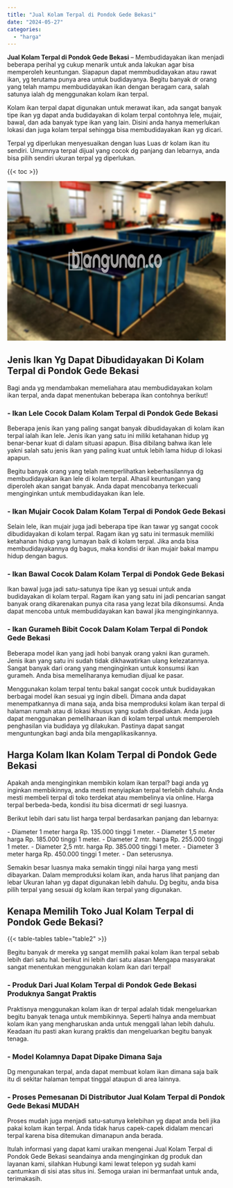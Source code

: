 ```yaml
---
title: "Jual Kolam Terpal di Pondok Gede Bekasi"
date: "2024-05-27"
categories: 
  - "harga"
---
```


**Jual Kolam Terpal di Pondok Gede Bekasi** – Membudidayakan ikan menjadi beberapa perihal yg cukup menarik untuk anda lakukan agar bisa memperoleh keuntungan. Siapapun dapat memmbudidayakan atau rawat ikan, yg terutama punya area untuk budidayanya. Begitu banyak dr orang yang telah mampu membudidayakan ikan dengan beragam cara, salah satunya ialah dg menggunakan kolam ikan terpal.

Kolam ikan terpal dapat digunakan untuk merawat ikan, ada sangat banyak tipe ikan yg dapat anda budidayakan di kolam terpal contohnya lele, mujair, bawal, dan ada banyak type ikan yang lain. Disini anda hanya memerlukan lokasi dan juga kolam terpal sehingga bisa membudidayakan ikan yg dicari.

Terpal yg diperlukan menyesuaikan dengan luas Luas dr kolam ikan itu sendiri. Umumnya terpal dijual yang cocok dg panjang dan lebarnya, anda bisa pilih sendiri ukuran terpal yg diperlukan.

{{< toc >}}

![Jual Kolam Terpal di Pondok Gede Bekasi](/images/jual-kolam-terpal-20.png)

## Jenis Ikan Yg Dapat Dibudidayakan Di Kolam Terpal di Pondok Gede Bekasi

Bagi anda yg mendambakan memeliahara atau membudidayakan kolam ikan terpal, anda dapat menentukan beberapa ikan contohnya berikut!

### \- Ikan Lele Cocok Dalam Kolam Terpal di Pondok Gede Bekasi

Beberapa jenis ikan yang paling sangat banyak dibudidayakan di kolam ikan terpal ialah ikan lele. Jenis ikan yang satu ini miliki ketahanan hidup yg benar-benar kuat di dalam situasi apapun. Bisa dibilang bahwa ikan lele yakni salah satu jenis ikan yang paling kuat untuk lebih lama hidup di lokasi apapun.

Begitu banyak orang yang telah memperlihatkan keberhasilannya dg membudidayakan ikan lele di kolam terpal. Alhasil keuntungan yang diperoleh akan sangat banyak. Anda dapat mencobanya terkecuali menginginkan untuk membudidayakan ikan lele.

### \- Ikan Mujair Cocok Dalam Kolam Terpal di Pondok Gede Bekasi

Selain lele, ikan mujair juga jadi beberapa tipe ikan tawar yg sangat cocok dibudidayakan di kolam terpal. Ragam ikan yg satu ini termasuk memiliki ketahanan hidup yang lumayan baik di kolam terpal. Jika anda bisa membudidayakannya dg bagus, maka kondisi dr ikan mujair bakal mampu hidup dengan bagus.

### \- Ikan Bawal Cocok Dalam Kolam Terpal di Pondok Gede Bekasi

Ikan bawal juga jadi satu-satunya tipe ikan yg sesuai untuk anda budidayakan di kolam terpal. Ragam ikan yang satu ini jadi pencarian sangat banyak orang dikarenakan punya cita rasa yang lezat bila dikonsumsi. Anda dapat mencoba untuk membudidayakan kan bawal jika menginginkannya.

### \- Ikan Gurameh Bibit Cocok Dalam Kolam Terpal di Pondok Gede Bekasi

Beberapa model ikan yang jadi hobi banyak orang yakni ikan gurameh. Jenis ikan yang satu ini sudah tidak dikhawatirkan ulang kelezatannya. Sangat banyak dari orang yang menginginkan untuk konsumsi ikan gurameh. Anda bisa memeliharanya kemudian dijual ke pasar.

Menggunakan kolam terpal tentu bakal sangat cocok untuk budidayakan berbagai model ikan sesuai yg ingin dibeli. Dimana anda dapat menempatkannya di mana saja, anda bisa memproduksi kolam ikan terpal di halaman rumah atau di lokasi khusus yang sudah disediakan. Anda juga dapat menggunakan pemeliharaan ikan di kolam terpal untuk memperoleh penghasilan via budidaya yg dilakukan. Pastinya dapat sangat menguntungkan bagi anda bila mengaplikasikannya.

## Harga Kolam Ikan Kolam Terpal di Pondok Gede Bekasi

Apakah anda menginginkan membikin kolam ikan terpal? bagi anda yg inginkan membikinnya, anda mesti menyiapkan terpal terlebih dahulu. Anda mesti membeli terpal di toko terdekat atau membelinya via online. Harga terpal berbeda-beda, kondisi itu bisa dicermati dr segi luasnya.

Berikut lebih dari satu list harga terpal berdasarkan panjang dan lebarnya:

\- Diameter 1 meter harga Rp. 135.000 tinggi 1 meter. - Diameter 1,5 meter harga Rp. 185.000 tinggi 1 meter. - Diameter 2 mtr. harga Rp. 255.000 tinggi 1 meter. - Diameter 2,5 mtr. harga Rp. 385.000 tinggi 1 meter. - Diameter 3 meter harga Rp. 450.000 tinggi 1 meter. - Dan seterusnya.

Semakin besar luasnya maka semakin tinggi nilai harga yang mesti dibayarkan. Dalam memproduksi kolam ikan, anda harus lihat panjang dan lebar Ukuran lahan yg dapat digunakan lebih dahulu. Dg begitu, anda bisa pilih terpal yang sesuai dg kolam ikan terpal yang digunakan.

## Kenapa Memilih Toko Jual Kolam Terpal di Pondok Gede Bekasi?

{{< table-tables table="table2" >}}

Begitu banyak dr mereka yg sangat memilih pakai kolam ikan terpal sebab lebih dari satu hal. berikut ini lebih dari satu alasan Mengapa masyarakat sangat menentukan menggunakan kolam ikan dari terpal!

### \- Produk Dari Jual Kolam Terpal di Pondok Gede Bekasi Produknya Sangat Praktis

Praktisnya menggunakan kolam ikan dr terpal adalah tidak mengeluarkan begitu banyak tenaga untuk membikinnya. Seperti halnya anda membuat kolam ikan yang mengharuskan anda untuk menggali lahan lebih dahulu. Keadaan itu pasti akan kurang praktis dan mengeluarkan begitu banyak tenaga.

### \- Model Kolamnya Dapat Dipake Dimana Saja

Dg mengunakan terpal, anda dapat membuat kolam ikan dimana saja baik itu di sekitar halaman tempat tinggal ataupun di area lainnya.

### \- Proses Pemesanan Di Distributor Jual Kolam Terpal di Pondok Gede Bekasi MUDAH

Proses mudah juga menjadi satu-satunya kelebihan yg dapat anda beli jika pakai kolam ikan terpal. Anda tidak harus capek-capek didalam mencari terpal karena bisa ditemukan dimanapun anda berada.

Itulah informasi yang dapat kami uraikan mengenai Jual Kolam Terpal di Pondok Gede Bekasi seandainya anda menginginkan dg produk dan layanan kami, silahkan Hubungi kami lewat telepon yg sudah kami cantumkan di sisi atas situs ini. Semoga uraian ini bermanfaat untuk anda, terimakasih.

